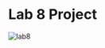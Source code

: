 # Lab 8 Project
![lab8](https://github.com/user-attachments/assets/c9ec20ae-5286-47dd-94dc-f646c57b812b)
